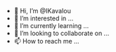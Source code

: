 - 👋 Hi, I’m @IKavaIou
- 👀 I’m interested in ...
- 🌱 I’m currently learning ...
- 💞️ I’m looking to collaborate on ...
- 📫 How to reach me ...

<!---
IKavaIou/IKavaIou is a ✨ special ✨ repository because its `README.md` (this file) appears on your GitHub profile.
You can click the Preview link to take a look at your changes.
--->
